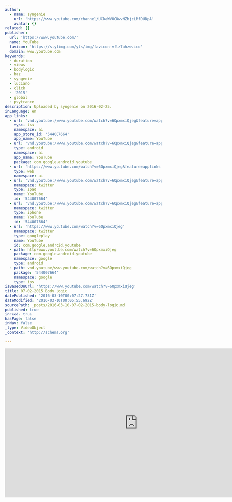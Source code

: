 ```yaml
---
author:
  - name: syngenie
    url: 'https://www.youtube.com/channel/UCkaWVUC8wvNZhjcLMfDUDpA'
    avatar: {}
related: []
publisher:
  url: 'https://www.youtube.com/'
  name: YouTube
  favicon: 'https://s.ytimg.com/yts/img/favicon-vflz7uhzw.ico'
  domain: www.youtube.com
keywords:
  - duration
  - views
  - bodylogic
  - haz
  - syngenie
  - luciano
  - click
  - '2015'
  - global
  - psytrance
description: Uploaded by syngenie on 2016-02-25.
inLanguage: en
app_links:
  - url: 'vnd.youtube://www.youtube.com/watch?v=6OpxmxiQjeg&feature=applinks'
    type: ios
    namespace: ai
    app_store_id: '544007664'
    app_name: YouTube
  - url: 'vnd.youtube://www.youtube.com/watch?v=6OpxmxiQjeg&feature=applinks'
    type: android
    namespace: ai
    app_name: YouTube
    package: com.google.android.youtube
  - url: 'https://www.youtube.com/watch?v=6OpxmxiQjeg&feature=applinks'
    type: web
    namespace: ai
  - url: 'vnd.youtube://www.youtube.com/watch?v=6OpxmxiQjeg&feature=applinks'
    namespace: twitter
    type: ipad
    name: YouTube
    id: '544007664'
  - url: 'vnd.youtube://www.youtube.com/watch?v=6OpxmxiQjeg&feature=applinks'
    namespace: twitter
    type: iphone
    name: YouTube
    id: '544007664'
  - url: 'https://www.youtube.com/watch?v=6OpxmxiQjeg'
    namespace: twitter
    type: googleplay
    name: YouTube
    id: com.google.android.youtube
  - path: http/www.youtube.com/watch?v=6OpxmxiQjeg
    package: com.google.android.youtube
    namespace: google
    type: android
  - path: vnd.youtube/www.youtube.com/watch?v=6OpxmxiQjeg
    package: '544007664'
    namespace: google
    type: ios
isBasedOnUrl: 'https://www.youtube.com/watch?v=6OpxmxiQjeg'
title: 07-02-2015 Body Logic
datePublished: '2016-03-10T00:07:27.731Z'
dateModified: '2016-03-10T00:05:55.692Z'
sourcePath: _posts/2016-03-10-07-02-2015-body-logic.md
published: true
inFeed: true
hasPage: false
inNav: false
_type: VideoObject
_context: 'http://schema.org'

---
```

<iframe src="https://cdn.embedly.com/widgets/media.html?src=https%3A%2F%2Fwww.youtube.com%2Fembed%2F6OpxmxiQjeg%3Ffeature%3Doembed&amp;url=https%3A%2F%2Fwww.youtube.com%2Fwatch%3Fv%3D6OpxmxiQjeg&amp;image=https%3A%2F%2Fi.ytimg.com%2Fvi%2F6OpxmxiQjeg%2Fhqdefault.jpg&amp;key=b7d04c9b404c499eba89ee7072e1c4f7&amp;type=text%2Fhtml&amp;schema=youtube" width="854" height="480" scrolling="no" frameborder="0" allowfullscreen="allowfullscreen" style=""></iframe>